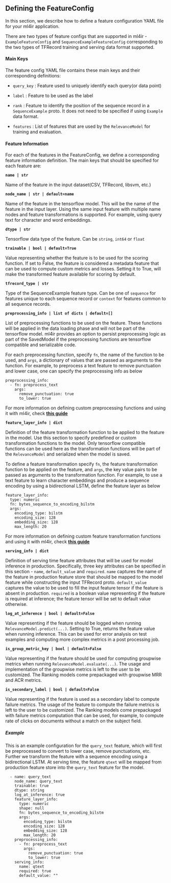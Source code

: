 ## Defining the FeatureConfig

In this section, we describe how to define a feature configuration YAML file for your ml4ir application.

There are two types of feature configs that are supported in ml4ir - `ExampleFeatureConfig` and `SequenceExampleFeatureConfig` corresponding to the two types of TFRecord training and serving data format supported. 

#### Main Keys

The feature config YAML file contains these main keys and their corresponding definitions:

* `query_key` : Feature used to uniquely identify each query(or data point)

* `label` : Feature to be used as the label

* `rank` : Feature to identify the position of the sequence record in a `SequenceExample` proto. It does not need to be specified if using `Example` data format.

* `features` : List of features that are used by the `RelevanceModel` for training and evaluation.

#### Feature Information

For each of the features in the FeatureConfig, we define a corresponding feature information definition. The main keys that should be specified for each feature are:

**`name | str`**

Name of the feature in the input dataset(CSV, TFRecord, libsvm, etc.)

**`node_name | str | default=name`**

Name of the feature in the tensorflow model. This will be the name of the feature in the input layer. Using the same input feature with multiple name nodes and feature transformations is supported. For example, using query text for character and word embeddings.

**`dtype | str`**

Tensorflow data type of the feature. Can be `string`, `int64` or `float`

**`trainable | bool | default=True`**

Value representing whether the feature is to be used for the scoring function. If set to False, the feature is considered a metadata feature that can be used to compute custom metrics and losses. Setting it to True, will make the transformed feature available for scoring by default.

**`tfrecord_type | str`**

Type of the SequenceExample feature type. Can be one of `sequence` for features unique to each sequence record or `context` for features common to all sequence records.

**`preprocessing_info | list of dicts | default=[]`**

List of preprocessing functions to be used on the feature. These functions will be applied in the data loading phase and will not be part of the tensorflow model. ml4ir provides an option to persist preprocessing logic as part of the SavedModel if the preprocessing functions are tensorflow compatible and serializable code.

For each preprocessing function, specify `fn`, the name of the function to be used, and `args`, a dictionary of values that are passed as arguments to the function. For example, to preprocess a text feature to remove punctuation and lower case, one can specify the preprocessing info as below
```
preprocessing_info:
  - fn: preprocess_text
    args:
      remove_punctuation: true
      to_lower: true
```

For more information on defining custom preprocessing functions and using it with ml4ir, check **[this guide](/advanced/preprocessing)**

**`feature_layer_info | dict`**

Definition of the feature transformation function to be applied to the feature in the model. Use this section to specify predefined or custom transformation functions to the model. Only tensorflow compatible functions can be used here as the transformation functions will be part of the `RelevanceModel` and serialized when the model is saved.

To define a feature transformation specify `fn`, the feature transformation function to be applied on the feature, and `args`, the key value pairs to be passed as arguments to the transformation function. For example, to use a text feature to learn character embeddings and produce a sequence encoding by using a bidirectional LSTM, define the feature layer as below
```
feature_layer_info:
  type: numeric
  fn: bytes_sequence_to_encoding_bilstm
  args:
    encoding_type: bilstm
    encoding_size: 128
    embedding_size: 128
    max_length: 20
```

For more information on defining custom feature transformation functions and using it with ml4ir, check **[this guide](/advanced/feature_layer)**

**`serving_info | dict`**

Definition of serving time feature attributes that will be used for model inference in production. Specifically, three key attributes can be specified in this section - `name`, `default_value` and `required`. `name` captures the name of the feature in production feature store that should be mapped to the model feature while constructing the input TFRecord proto. `default_value` captures the value to be used to fill the input feature tensor if the feature is absent in production. `required` is a boolean value representing if the feature is required at inference; the feature tensor will be set to default value otherwise.

**`log_at_inference | bool | default=False`**

Value representing if the feature should be logged when running `RelevanceModel.predict(...)`. Setting to True, returns the feature value when running inference. This can be used for error analysis on test examples and computing more complex metrics in a post processing job.

**`is_group_metric_key | bool | default=False`**

Value representing if the feature should be used for computing groupwise metrics when running `RelevanceModel.evaluate(...)`. The usage and implementation of the groupwise metrics is left to the user to be customized. The Ranking models come prepackaged with groupwise MRR and ACR metrics.

**`is_secondary_label | bool | default=False`**

Value representing if the feature is used as a secondary label to compute failure metrics. The usage of the feature to compute the failure metrics is left to the user to be customized. The Ranking models come prepackaged with failure metrics computation that can be used, for example, to compute rate of clicks on documents without a match on the subject field.

##### Example

This is an example configuration for the `query_text` feature, which will first be preprocessed to convert to lower case, remove punctuations, etc. Further we transform the feature with a sequence encoding using a bidirectional LSTM. At serving time, the feature `qtext` will be mapped from production feature store into the `query_text` feature for the model.

```
  - name: query_text
    node_name: query_text
    trainable: true
    dtype: string
    log_at_inference: true
    feature_layer_info:
      type: numeric
      shape: null
      fn: bytes_sequence_to_encoding_bilstm
      args:
        encoding_type: bilstm
        encoding_size: 128
        embedding_size: 128
        max_length: 20
    preprocessing_info:
      - fn: preprocess_text
        args:
          remove_punctuation: true
          to_lower: true
    serving_info:
      name: qtext
      required: true
      default_value: ""
```